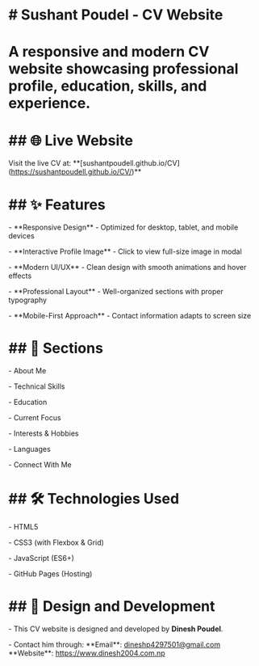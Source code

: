 ﻿# \# Sushant Poudel - CV Website

# A responsive and modern CV website showcasing professional profile, education, skills, and experience.

# \## 🌐 Live Website

Visit the live CV at: \*\*\[sushantpoudell.github.io/CV](https://sushantpoudell.github.io/CV/)\*\*

# 

# \## ✨ Features

\- \*\*Responsive Design\*\* - Optimized for desktop, tablet, and mobile devices

\- \*\*Interactive Profile Image\*\* - Click to view full-size image in modal

\- \*\*Modern UI/UX\*\* - Clean design with smooth animations and hover effects

\- \*\*Professional Layout\*\* - Well-organized sections with proper typography

\- \*\*Mobile-First Approach\*\* - Contact information adapts to screen size

# 

# \## 🚀 Sections

\- About Me

\- Technical Skills

\- Education

\- Current Focus

\- Interests \& Hobbies

\- Languages

\- Connect With Me

# 

# \## 🛠️ Technologies Used

\- HTML5

\- CSS3 (with Flexbox \& Grid)

\- JavaScript (ES6+)

\- GitHub Pages (Hosting)

# 

# \## 📁 Design and Development
\- This CV website is designed and developed by **Dinesh Poudel**.

\- Contact him through:
\*\*Email\*\*: dineshp4297501@gmail.com
\*\*Website\*\*: https://www.dinesh2004.com.np


